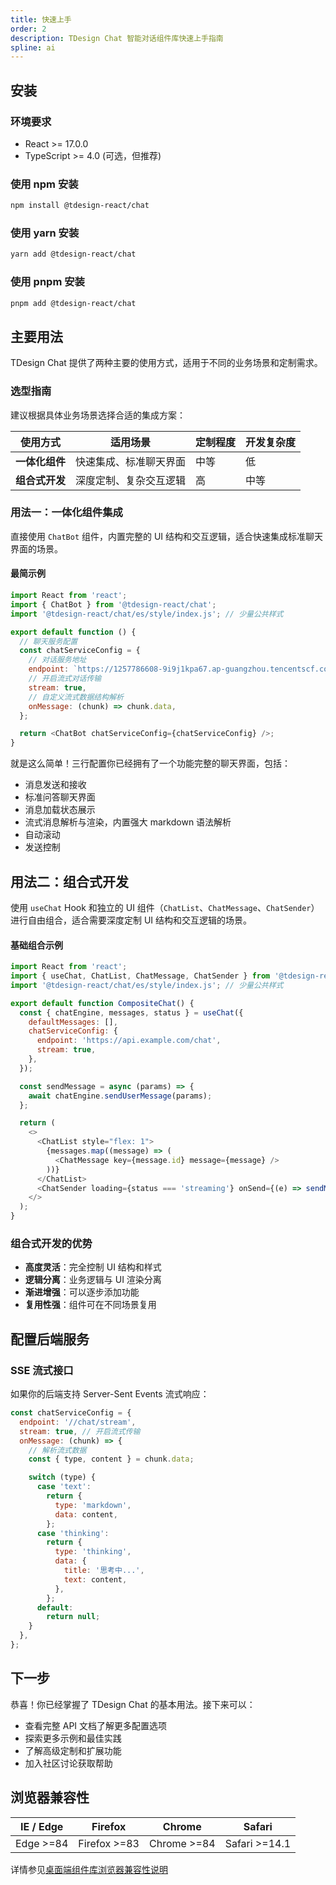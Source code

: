 ```yaml
---
title: 快速上手
order: 2
description: TDesign Chat 智能对话组件库快速上手指南
spline: ai
---
```


## 安装

### 环境要求

- React >= 17.0.0
- TypeScript >= 4.0 (可选，但推荐)

### 使用 npm 安装

```bash
npm install @tdesign-react/chat
```

### 使用 yarn 安装

```bash
yarn add @tdesign-react/chat
```

### 使用 pnpm 安装

```bash
pnpm add @tdesign-react/chat
```

## 主要用法

TDesign Chat 提供了两种主要的使用方式，适用于不同的业务场景和定制需求。

### 选型指南

建议根据具体业务场景选择合适的集成方案：

| 使用方式       | 适用场景               | 定制程度 | 开发复杂度 |
| -------------- | ---------------------- | -------- | ---------- |
| **一体化组件** | 快速集成、标准聊天界面 | 中等     | 低         |
| **组合式开发** | 深度定制、复杂交互逻辑 | 高       | 中等       |

### 用法一：一体化组件集成

直接使用 `ChatBot` 组件，内置完整的 UI 结构和交互逻辑，适合快速集成标准聊天界面的场景。

#### 最简示例

```js
import React from 'react';
import { ChatBot } from '@tdesign-react/chat';
import '@tdesign-react/chat/es/style/index.js'; // 少量公共样式

export default function () {
  // 聊天服务配置
  const chatServiceConfig = {
    // 对话服务地址
    endpoint: `https://1257786608-9i9j1kpa67.ap-guangzhou.tencentscf.com/sse/normal`,
    // 开启流式对话传输
    stream: true,
    // 自定义流式数据结构解析
    onMessage: (chunk) => chunk.data,
  };

  return <ChatBot chatServiceConfig={chatServiceConfig} />;
}
```

就是这么简单！三行配置你已经拥有了一个功能完整的聊天界面，包括：

- 消息发送和接收
- 标准问答聊天界面
- 消息加载状态展示
- 流式消息解析与渲染，内置强大 markdown 语法解析
- 自动滚动
- 发送控制

## 用法二：组合式开发

使用 `useChat` Hook 和独立的 UI 组件（`ChatList`、`ChatMessage`、`ChatSender`）进行自由组合，适合需要深度定制 UI 结构和交互逻辑的场景。

#### 基础组合示例

```js
import React from 'react';
import { useChat, ChatList, ChatMessage, ChatSender } from '@tdesign-react/chat';
import '@tdesign-react/chat/es/style/index.js'; // 少量公共样式

export default function CompositeChat() {
  const { chatEngine, messages, status } = useChat({
    defaultMessages: [],
    chatServiceConfig: {
      endpoint: 'https://api.example.com/chat',
      stream: true,
    },
  });

  const sendMessage = async (params) => {
    await chatEngine.sendUserMessage(params);
  };

  return (
    <>
      <ChatList style="flex: 1">
        {messages.map((message) => (
          <ChatMessage key={message.id} message={message} />
        ))}
      </ChatList>
      <ChatSender loading={status === 'streaming'} onSend={(e) => sendMessage({ prompt: e.detail.value })} />
    </>
  );
}
```

### 组合式开发的优势

- **高度灵活**：完全控制 UI 结构和样式
- **逻辑分离**：业务逻辑与 UI 渲染分离
- **渐进增强**：可以逐步添加功能
- **复用性强**：组件可在不同场景复用

## 配置后端服务

### SSE 流式接口

如果你的后端支持 Server-Sent Events 流式响应：

```javascript
const chatServiceConfig = {
  endpoint: '//chat/stream',
  stream: true, // 开启流式传输
  onMessage: (chunk) => {
    // 解析流式数据
    const { type, content } = chunk.data;

    switch (type) {
      case 'text':
        return {
          type: 'markdown',
          data: content,
        };
      case 'thinking':
        return {
          type: 'thinking',
          data: {
            title: '思考中...',
            text: content,
          },
        };
      default:
        return null;
    }
  },
};
```

## 下一步

恭喜！你已经掌握了 TDesign Chat 的基本用法。接下来可以：

- 查看完整 API 文档了解更多配置选项
- 探索更多示例和最佳实践
- 了解高级定制和扩展功能
- 加入社区讨论获取帮助

## 浏览器兼容性

| IE / Edge | Firefox      | Chrome      | Safari        |
| --------- | ------------ | ----------- | ------------- |
| Edge >=84 | Firefox >=83 | Chrome >=84 | Safari >=14.1 |

详情参见[桌面端组件库浏览器兼容性说明](https://github.com/Tencent/tdesign/wiki/%E6%A1%8C%E9%9D%A2%E7%AB%AF%E7%BB%84%E4%BB%B6%E5%BA%93%E6%B5%8F%E8%A7%88%E5%99%A8%E5%85%BC%E5%AE%B9%E6%80%A7%E8%AF%B4%E6%98%8E)

